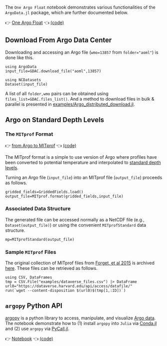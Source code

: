 
The `One Argo Float` notebook demonstrates various functionalities of the `ArgoData.jl` package, which are further documented below.

👉 [One Argo Float](https://juliaocean.github.io/OceanRobots.jl/dev/examples/Float_Argo.html) 👈 [(code)](https://raw.githubusercontent.com/juliaocean/OceanRobots.jl/master/examples/Float_Argo.jl)

## Download From Argo Data Center

Downloading and accessing an Argo file (`wmo=13857` from `folder="aoml"`) is done like this.

```
using ArgoData
input_file=GDAC.download_file("aoml",13857)

using NCDatasets
Dataset(input_file)
```

A list of all `folder,wmo` pairs can be obtained using `files_list=GDAC.files_list()`. And a method to download files in bulk & parallel is presented in [examples/Argo\_distributed\_download.jl](https://github.com/euroargodev/ArgoData.jl/blob/master/examples/Argo_distributed_download.jl).

## Argo on Standard Depth Levels

### The `MITprof` Format

👉 [from Argo to MITprof](../ArgoToMITprof.html) 👈 [(code)](https://raw.githubusercontent.com/euroargodev/ArgoData.jl/master/examples/ArgoToMITprof.jl)

The MITprof format is a simple to use version of Argo where profiles have been converted to potential temperature and interpolated to [standard depth levels](https://juliaocean.github.io/OceanRobots.jl/dev/Float_Argo.html).

Turning an Argo file (`input_file`) into an MITprof file (`output_file`) proceeds as follows.

```
gridded_fields=GriddedFields.load()
output_file=MITprof.format(gridded_fields,input_file)
```

### Associated Data Structure

The generated file can be accessed normally as a NetCDF file (e.g., `Dataset(output_file)`) or using the convenient `MITprofStandard` data structure.

```
mp=MITprofStandard(output_file)
```

### Sample `MITprof` Files

The original collection of MITprof files from [Forget, et al 2015](http://dx.doi.org/10.5194/gmd-8-3071-2015) is archived [here](https://doi.org/10.7910/DVN/EE3C40). These files can be retrieved as follows.

```
using CSV, DataFrames
tmp = CSV.File("examples/dataverse_files.csv") |> DataFrame
url0="https://dataverse.harvard.edu/api/access/datafile/"
run(`wget --content-disposition $(url0)$(tmp[1,:ID])`)
```

## `argopy` Python API

[argopy](https://img.shields.io/readthedocs/argopy?logo=readthedocs) is a python library to access, manipulate, and visualize [Argo data](https://argopy.readthedocs.io/en/latest/what_is_argo.html#what-is-argo). The notebook demonstrate how to (1) install `argopy` into `Julia` via [Conda.jl](https://github.com/JuliaPy/Conda.jl) and (2) use `argopy` via [PyCall.jl](https://github.com/JuliaPy/PyCall.jl).

👉 [Notebook](http://gaelforget.net/notebooks/Argo_argopy.html) 👈 [(code)](https://raw.githubusercontent.com/euroargodev/ArgoData.jl/master/examples/Argo_argopy.jl)

